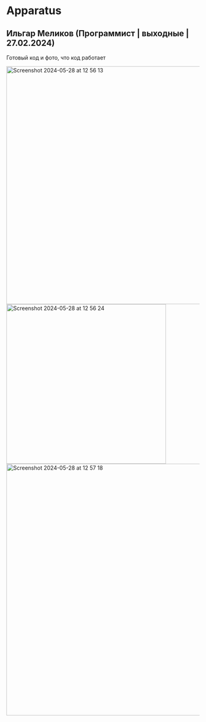 # Apparatus

## Ильгар Меликов (Программист | выходные | 27.02.2024)
Готовый код и фото, что код работает

<img width="620" alt="Screenshot 2024-05-28 at 12 56 13" src="https://github.com/imalikov13943/apparatus/assets/102352450/12dd2f24-5743-4cb7-9a86-09b08fc3ccf2">

<img width="416" alt="Screenshot 2024-05-28 at 12 56 24" src="https://github.com/imalikov13943/apparatus/assets/102352450/ab14a4ff-6ebf-4497-b594-c10838109d24">

<img width="656" alt="Screenshot 2024-05-28 at 12 57 18" src="https://github.com/imalikov13943/apparatus/assets/102352450/372c6632-c505-4fe6-8aba-0cb5085abf7c">
